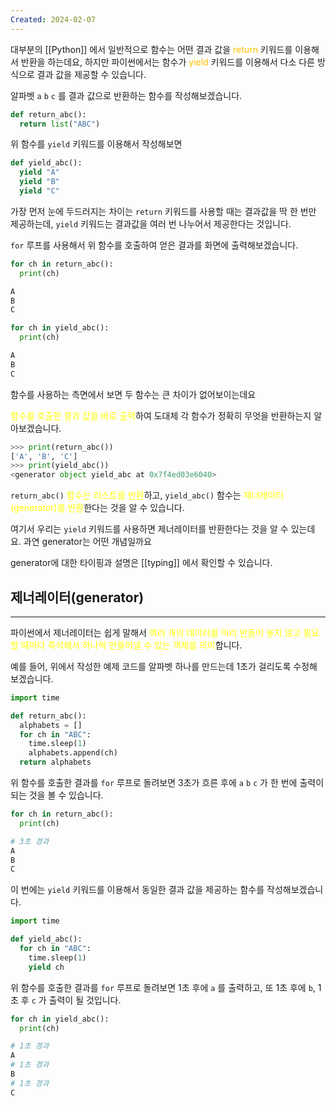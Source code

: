 ```yaml
---
Created: 2024-02-07
---
```


대부분의 [[Python]] 에서 일반적으로 함수는 어떤 결과 값을 <font color="#ffc000">return</font> 키워드를 이용해서 반환을 하는데요, 하지만 파이썬에서는 함수가 <font color="#ffc000">yield</font> 키워드를 이용해서 다소 다른 방식으로 결과 값을 제공할 수 있습니다.

알파벳 `a` `b` `c` 를 결과 값으로 반환하는 함수를 작성해보겠습니다.

```python
def return_abc():
  return list("ABC")
```

위 함수를 `yield` 키워드를 이용해서 작성해보면

```python
def yield_abc():
  yield "A"
  yield "B"
  yield "C"
```

가장 먼저 눈에 두드러지는 차이는 `return` 키워드를 사용할 때는 결과값을 딱 한 번만 제공하는데, `yield` 키워드는 결과값을 여러 번 나누어서 제공한다는 것입니다.

`for` 루프를 사용해서 위 함수를 호출하여 얻은 결과를 화면에 출력해보겠습니다.

```python
for ch in return_abc():
  print(ch)
```

```bash
A
B
C
```

```python
for ch in yield_abc():
  print(ch)
```

```bash
A
B
C
```

함수를 사용하는 측면에서 보면 두 함수는 큰 차이가 없어보이는데요

<font color="#ffff00">함수를 호출한 결과 값을 바로 출력</font>하여 도대체 각 함수가 정확히 무엇을 반환하는지 알아보겠습니다.

```python
>>> print(return_abc())
['A', 'B', 'C']
>>> print(yield_abc())
<generator object yield_abc at 0x7f4ed03e6040>
```

`return_abc()` <font color="#ffff00">함수는 리스트를 반환</font>하고, `yield_abc()` 함수는 <font color="#ffff00">제너레이터(generator)를 반환</font>한다는 것을 알 수 있습니다.

여기서 우리는 `yield` 키워드를 사용하면 제너레이터를 반환한다는 것을 알 수 있는데요. 과연 generator는 어떤 개념일까요

generator에 대한 타이핑과 설명은 [[typing]] 에서 확인할 수 있습니다.
## 제너레이터(generator)
---
파이썬에서 제너레이터는 쉽게 말해서 <font color="#ffff00">여러 개의 데이터를 미리 만들어 놓지 않고 필요할 때마다 즉석해서 하나씩 만들어낼 수 있는 객체를 의미</font>합니다.

예를 들어, 위에서 작성한 예제 코드를 알파벳 하나를 만드는데 1초가 걸리도록 수정해 보겠습니다.

```python
import time

def return_abc():
  alphabets = []
  for ch in "ABC":
    time.sleep(1)
    alphabets.append(ch)
  return alphabets
```

위 함수를 호출한 결과를 `for` 루프로 돌려보면 3초가 흐른 후에 `a` `b` `c` 가 한 번에 출력이 되는 것을 볼 수 있습니다.

```python
for ch in return_abc():
  print(ch)
```

```bash
# 3초 경과
A
B
C
```

이 번에는 `yield` 키워드를 이용해서 동일한 결과 값을 제공하는 함수를 작성해보겠습니다.
```python
import time

def yield_abc():
  for ch in "ABC":
    time.sleep(1)
    yield ch
```

위 함수를 호출한 결과를 `for` 루프로 돌려보면 1초 후에 `a` 를 출력하고, 또 1초 후에 `b`, 1초 후 `c` 가 출력이 될 것입니다.

```python
for ch in yield_abc():
  print(ch)
```

```bash
# 1초 경과
A
# 1초 경과
B
# 1초 경과
C
```



